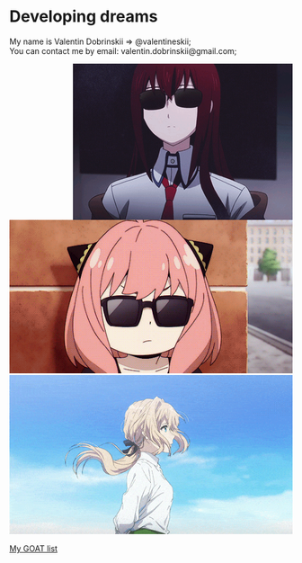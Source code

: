 <h1>Developing dreams</h1>
<div>
    <p>
        My name is Valentin Dobrinskii => @valentineskii;<br>
        You can contact me by email: valentin.dobrinskii@gmail.com;
    </p>
    <img style="float: right;" src="https://github.com/valentineskii/valentineskii/blob/main/assets/kurisu_makise.gif"/>
</div>
<img src="https://github.com/valentineskii/valentineskii/blob/main/assets/anya_forger.gif"/>
<img src="https://github.com/valentineskii/valentineskii/blob/main/assets/violett_evergarden.gif"/>

<div>
    <p>
        <a href="https://valentineskii.github.io/">My GOAT list</a>
    </p>
</div>

<!--
### Hi there 👋
**valentineskii/valentineskii** is a ✨ _special_ ✨ repository because its `README.md` (this file) appears on your GitHub profile.

Here are some ideas to get you started:

- 🔭 I’m currently working on ...
- 🌱 I’m currently learning ...
- 👯 I’m looking to collaborate on ...
- 🤔 I’m looking for help with ...
- 💬 Ask me about ...
- 📫 How to reach me: ...
- 😄 Pronouns: ...
- ⚡ Fun fact: ...
-->
